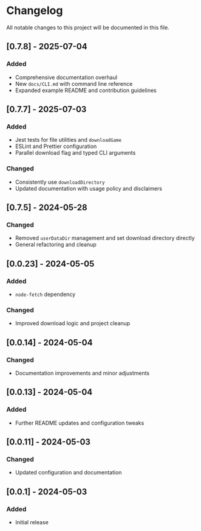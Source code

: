 # Changelog

All notable changes to this project will be documented in this file.

## [0.7.8] - 2025-07-04

### Added

- Comprehensive documentation overhaul
- New `docs/CLI.md` with command line reference
- Expanded example README and contribution guidelines

## [0.7.7] - 2025-07-03

### Added

- Jest tests for file utilities and `downloadGame`
- ESLint and Prettier configuration
- Parallel download flag and typed CLI arguments

### Changed

- Consistently use `downloadDirectory`
- Updated documentation with usage policy and disclaimers

## [0.7.5] - 2024-05-28

### Changed

- Removed `userDataDir` management and set download directory directly
- General refactoring and cleanup

## [0.0.23] - 2024-05-05

### Added

- `node-fetch` dependency

### Changed

- Improved download logic and project cleanup

## [0.0.14] - 2024-05-04

### Changed

- Documentation improvements and minor adjustments

## [0.0.13] - 2024-05-04

### Added

- Further README updates and configuration tweaks

## [0.0.11] - 2024-05-03

### Changed

- Updated configuration and documentation

## [0.0.1] - 2024-05-03

### Added

- Initial release
